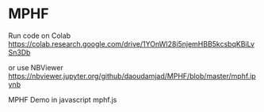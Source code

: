 # MPHF
Run code on Colab
https://colab.research.google.com/drive/1YOnWI28i5njemHBB5kcsbqKBiLvSn3Db

or use NBViewer 
https://nbviewer.jupyter.org/github/daoudamjad/MPHF/blob/master/mphf.ipynb

MPHF Demo in javascript mphf.js

